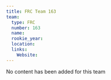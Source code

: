 ```yaml
---
title: FRC Team 163
team:
  type: FRC
  number: 163
  name: 
  rookie_year: 
  location: 
  links:
    Website: 
---
```

No content has been added for this team